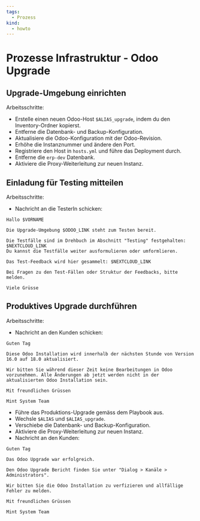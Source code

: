 ```yaml
---
tags:
  - Prozess
kind:
  - howto
---
```

# Prozesse Infrastruktur - Odoo Upgrade

## Upgrade-Umgebung einrichten

Arbeitsschritte:

* Erstelle einen neuen Odoo-Host `$ALIAS_upgrade`, indem du den Inventory-Ordner kopierst.
* Entferne die Datenbank- und Backup-Konfiguration.
* Aktualisiere die Odoo-Konfiguration mit der Odoo-Revision.
* Erhöhe die Instanznummer und ändere den Port.
* Registriere den Host in `hosts.yml` und führe das Deployment durch.
* Entferne die `erp-dev` Datenbank.
* Aktiviere die Proxy-Weiterleitung zur neuen Instanz.

## Einladung für Testing mitteilen

Arbeitsschritte:

* Nachricht an die TesterIn schicken:

```
Hallo $VORNAME

Die Upgrade-Umgebung $ODOO_LINK steht zum Testen bereit.

Die Testfälle sind im Drehbuch im Abschnitt "Testing" festgehalten: $NEXTCLOUD_LINK 
Du kannst die Testfälle weiter ausformulieren oder umformlieren.

Das Test-Feedback wird hier gesammelt: $NEXTCLOUD_LINK

Bei Fragen zu den Test-Fällen oder Struktur der Feedbacks, bitte melden.

Viele Grüsse
```

## Produktives Upgrade durchführen

Arbeitsschritte:

* Nachricht an den Kunden schicken:

```
Guten Tag

Diese Odoo Installation wird innerhalb der nächsten Stunde von Version 16.0 auf 18.0 aktualisiert.

Wir bitten Sie während dieser Zeit keine Bearbeitungen in Odoo vorzunehmen. Alle Änderungen ab jetzt werden nicht in der aktualisierten Odoo Installation sein.

Mit freundlichen Grüssen

Mint System Team
```

* Führe das Produktions-Upgrade gemäss dem Playbook aus.
* Wechsle `$ALIAS` und `$ALIAS_upgrade`.
* Verschiebe die Datenbank- und Backup-Konfiguration.
* Aktiviere die Proxy-Weiterleitung zur neuen Instanz.
* Nachricht an den Kunden:

```
Guten Tag

Das Odoo Upgrade war erfolgreich.

Den Odoo Upgrade Bericht finden Sie unter "Dialog > Kanäle > Administrators".

Wir bitten Sie die Odoo Installation zu verfizieren und allfällige Fehler zu melden.

Mit freundlichen Grüssen

Mint System Team
```

